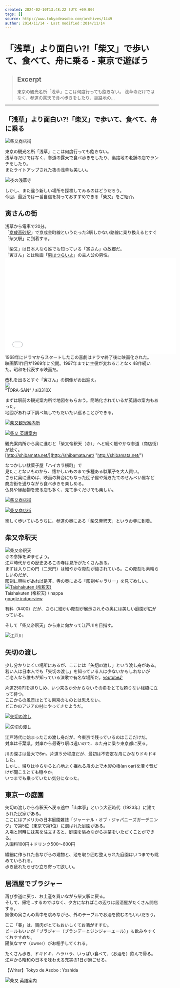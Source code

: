 ```yaml
---
created: 2024-02-10T13:48:22 (UTC +09:00)
tags: []
source: http://www.tokyodeasobo.com/archives/1449
author: 2014/11/14 - Last modified：2014/11/14
---
```


# 「浅草」より面白い?!「柴又」で歩いて、食べて、舟に乗る - 東京で遊ぼう

> ## Excerpt
> 東京の観光名所「浅草」ここは何度行っても飽きない。 浅草寺だけではなく、参道の露天で食べ歩きをしたり、裏路地の…

---
## 「浅草」より面白い?!「柴又」で歩いて、食べて、舟に乗る

![柴又商店街](%E3%80%8C%E6%B5%85%E8%8D%89%E3%80%8D%E3%82%88%E3%82%8A%E9%9D%A2%E7%99%BD%E3%81%84!%E3%80%8C%E6%9F%B4%E5%8F%88%E3%80%8D%E3%81%A7%E6%AD%A9%E3%81%84%E3%81%A6%E3%80%81%E9%A3%9F%E3%81%B9%E3%81%A6%E3%80%81%E8%88%9F%E3%81%AB%E4%B9%97%E3%82%8B%20-%20%E6%9D%B1%E4%BA%AC%E3%81%A7%E9%81%8A%E3%81%BC%E3%81%86/DSC03794.jpg)

東京の観光名所「浅草」ここは何度行っても飽きない。  
浅草寺だけではなく、参道の露天で食べ歩きをしたり、裏路地の老舗の店でランチをしたり。  
またライトアップされた夜の浅草も美しい。

![夜の浅草寺](%E3%80%8C%E6%B5%85%E8%8D%89%E3%80%8D%E3%82%88%E3%82%8A%E9%9D%A2%E7%99%BD%E3%81%84!%E3%80%8C%E6%9F%B4%E5%8F%88%E3%80%8D%E3%81%A7%E6%AD%A9%E3%81%84%E3%81%A6%E3%80%81%E9%A3%9F%E3%81%B9%E3%81%A6%E3%80%81%E8%88%9F%E3%81%AB%E4%B9%97%E3%82%8B%20-%20%E6%9D%B1%E4%BA%AC%E3%81%A7%E9%81%8A%E3%81%BC%E3%81%86/DSC04088.jpg)

しかし、また違う新しい場所を探検してみるのはどうだろう。  
今回、最近では一番自信を持っておすすめできる「柴又」をご紹介。

## 寅さんの街

浅草から電車で20分。  
「[京成高砂駅](https://goo.gl/maps/CgHbN)」で京成金町線というたった3駅しかない路線に乗り換えるとすぐ「柴又駅」に到着する。

「柴又」は日本人なら誰でも知っている「寅さん」の故郷だ。  
「寅さん」とは映画「[男はつらいよ](http://ja.wikipedia.org/wiki/%E7%94%B7%E3%81%AF%E3%81%A4%E3%82%89%E3%81%84%E3%82%88)」の主人公の男性。<iframe src="//www.youtube.com/embed/kIG5jOMOJ1A" width="560" height="315" frameborder="0" allowfullscreen="allowfullscreen"></iframe>  
1968年にドラマからスタートしたこの喜劇はドラマ終了後に映画化された。  
映画第1作目が1969年に公開。1997年までに主役が変わることなく48作続いた。昭和を代表する映画だ。

改札を出るとすぐ「寅さん」の銅像がお出迎え。  
[![](%E3%80%8C%E6%B5%85%E8%8D%89%E3%80%8D%E3%82%88%E3%82%8A%E9%9D%A2%E7%99%BD%E3%81%84!%E3%80%8C%E6%9F%B4%E5%8F%88%E3%80%8D%E3%81%A7%E6%AD%A9%E3%81%84%E3%81%A6%E3%80%81%E9%A3%9F%E3%81%B9%E3%81%A6%E3%80%81%E8%88%9F%E3%81%AB%E4%B9%97%E3%82%8B%20-%20%E6%9D%B1%E4%BA%AC%E3%81%A7%E9%81%8A%E3%81%BC%E3%81%86/12030216965_13021dc89a_z.jpg)](https://www.flickr.com/photos/93277085@N08/12030216965/)  
“TORA-SAN” / ai3310X

まずは駅前の観光案内所で地図をもらおう。簡略化されているが英語の案内もあった。  
地図があれば下調べ無しでもだいたい巡ることができる。

[![柴又観光案内所](%E3%80%8C%E6%B5%85%E8%8D%89%E3%80%8D%E3%82%88%E3%82%8A%E9%9D%A2%E7%99%BD%E3%81%84!%E3%80%8C%E6%9F%B4%E5%8F%88%E3%80%8D%E3%81%A7%E6%AD%A9%E3%81%84%E3%81%A6%E3%80%81%E9%A3%9F%E3%81%B9%E3%81%A6%E3%80%81%E8%88%9F%E3%81%AB%E4%B9%97%E3%82%8B%20-%20%E6%9D%B1%E4%BA%AC%E3%81%A7%E9%81%8A%E3%81%BC%E3%81%86/DSC03905.jpg "柴又観光案内所")](http://www.tokyodeasobo.com/archives/1449/dsc03905)

[![柴又 英語案内](%E3%80%8C%E6%B5%85%E8%8D%89%E3%80%8D%E3%82%88%E3%82%8A%E9%9D%A2%E7%99%BD%E3%81%84!%E3%80%8C%E6%9F%B4%E5%8F%88%E3%80%8D%E3%81%A7%E6%AD%A9%E3%81%84%E3%81%A6%E3%80%81%E9%A3%9F%E3%81%B9%E3%81%A6%E3%80%81%E8%88%9F%E3%81%AB%E4%B9%97%E3%82%8B%20-%20%E6%9D%B1%E4%BA%AC%E3%81%A7%E9%81%8A%E3%81%BC%E3%81%86/DSC03932.jpg "柴又 英語案内")](http://www.tokyodeasobo.com/archives/1449/dsc03932)

観光案内所から奥に進むと「柴又帝釈天（寺）」へと続く賑やかな参道（商店街）が続く。  
[http://shibamata.net/](http://shibamata.net/ "http://shibamata.net/")

なつかしい駄菓子屋「ハイカラ横町」で  
見たことないものから、懐かしいものまで多種ある駄菓子を大人買い。  
さらに奥に進めば、映画の舞台にもなった団子屋や焼きたてのせんべい屋など  
商店街を通りながら食べ歩きを楽しめる。  
仏具や縁起物を売る店も多く、見て歩くだけでも楽しい。

[![柴又商店街](%E3%80%8C%E6%B5%85%E8%8D%89%E3%80%8D%E3%82%88%E3%82%8A%E9%9D%A2%E7%99%BD%E3%81%84!%E3%80%8C%E6%9F%B4%E5%8F%88%E3%80%8D%E3%81%A7%E6%AD%A9%E3%81%84%E3%81%A6%E3%80%81%E9%A3%9F%E3%81%B9%E3%81%A6%E3%80%81%E8%88%9F%E3%81%AB%E4%B9%97%E3%82%8B%20-%20%E6%9D%B1%E4%BA%AC%E3%81%A7%E9%81%8A%E3%81%BC%E3%81%86/DSC03800.jpg "柴又商店街")](http://www.tokyodeasobo.com/archives/1449/dsc03800)

[![柴又商店街](%E3%80%8C%E6%B5%85%E8%8D%89%E3%80%8D%E3%82%88%E3%82%8A%E9%9D%A2%E7%99%BD%E3%81%84!%E3%80%8C%E6%9F%B4%E5%8F%88%E3%80%8D%E3%81%A7%E6%AD%A9%E3%81%84%E3%81%A6%E3%80%81%E9%A3%9F%E3%81%B9%E3%81%A6%E3%80%81%E8%88%9F%E3%81%AB%E4%B9%97%E3%82%8B%20-%20%E6%9D%B1%E4%BA%AC%E3%81%A7%E9%81%8A%E3%81%BC%E3%81%86/DSC03788.jpg "柴又商店街")](http://www.tokyodeasobo.com/archives/1449/dsc03788)

楽しく歩いているうちに、参道の奥にある「柴又帝釈天」というお寺に到着。

## 柴又帝釈天

![柴又帝釈天](%E3%80%8C%E6%B5%85%E8%8D%89%E3%80%8D%E3%82%88%E3%82%8A%E9%9D%A2%E7%99%BD%E3%81%84!%E3%80%8C%E6%9F%B4%E5%8F%88%E3%80%8D%E3%81%A7%E6%AD%A9%E3%81%84%E3%81%A6%E3%80%81%E9%A3%9F%E3%81%B9%E3%81%A6%E3%80%81%E8%88%9F%E3%81%AB%E4%B9%97%E3%82%8B%20-%20%E6%9D%B1%E4%BA%AC%E3%81%A7%E9%81%8A%E3%81%BC%E3%81%86/DSC03802.jpg)  
寺の参拝を済ませよう。  
江戸時代からの歴史あるこの寺は見所がたくさんある。  
まずは入り口の門（二天門）は細やかな彫刻が施されている。この彫刻も素晴らしいのだが、  
彫刻に興味があれば是非、寺の奥にある「彫刻ギャラリー」を見て欲しい。  
[![Taishakuten (帝釈天)](%E3%80%8C%E6%B5%85%E8%8D%89%E3%80%8D%E3%82%88%E3%82%8A%E9%9D%A2%E7%99%BD%E3%81%84!%E3%80%8C%E6%9F%B4%E5%8F%88%E3%80%8D%E3%81%A7%E6%AD%A9%E3%81%84%E3%81%A6%E3%80%81%E9%A3%9F%E3%81%B9%E3%81%A6%E3%80%81%E8%88%9F%E3%81%AB%E4%B9%97%E3%82%8B%20-%20%E6%9D%B1%E4%BA%AC%E3%81%A7%E9%81%8A%E3%81%BC%E3%81%86/4002378021_bf75e5300d_z.jpg)](https://www.flickr.com/photos/nappa_zzz/4002378021/)  
Taishakuten (帝釈天) / nappa  
[google indoorview](https://www.google.co.jp/maps/@35.7584868,139.8783214,3a,75y,137.9h,85.48t/data=!3m5!1e1!3m3!1sZDDG_SSff_iMR0cIlrv9aA!2e0!3e2!6m1!1e1)

有料（¥400）だが、さらに細かい彫刻が展示されその奥には美しい庭園が広がっている。

そして「柴又帝釈天」から東に向かって江戸川を目指す。

![江戸川](%E3%80%8C%E6%B5%85%E8%8D%89%E3%80%8D%E3%82%88%E3%82%8A%E9%9D%A2%E7%99%BD%E3%81%84!%E3%80%8C%E6%9F%B4%E5%8F%88%E3%80%8D%E3%81%A7%E6%AD%A9%E3%81%84%E3%81%A6%E3%80%81%E9%A3%9F%E3%81%B9%E3%81%A6%E3%80%81%E8%88%9F%E3%81%AB%E4%B9%97%E3%82%8B%20-%20%E6%9D%B1%E4%BA%AC%E3%81%A7%E9%81%8A%E3%81%BC%E3%81%86/DSC03818.jpg)

## 矢切の渡し

少し分かりにくい場所にあるが、ここには「矢切の渡し」という渡し舟がある。  
若い人は日本人でも「矢切の渡し」を知っている人は少ないかもしれないが  
ご老人なら誰もが知っている演歌で有名な場所だ。[youtube♪](http://youtu.be/rzN2TsnVTLE)

片道250円を握りしめ、いつ来るか分からないその舟をとても頼りない桟橋に立って待つ。  
ここからの風景はとても東京のものとは思えない。  
どこかのアジアの村にやってきたようだ。

[![矢切の渡し](%E3%80%8C%E6%B5%85%E8%8D%89%E3%80%8D%E3%82%88%E3%82%8A%E9%9D%A2%E7%99%BD%E3%81%84!%E3%80%8C%E6%9F%B4%E5%8F%88%E3%80%8D%E3%81%A7%E6%AD%A9%E3%81%84%E3%81%A6%E3%80%81%E9%A3%9F%E3%81%B9%E3%81%A6%E3%80%81%E8%88%9F%E3%81%AB%E4%B9%97%E3%82%8B%20-%20%E6%9D%B1%E4%BA%AC%E3%81%A7%E9%81%8A%E3%81%BC%E3%81%86/DSC03840.jpg "矢切の渡し")](http://www.tokyodeasobo.com/archives/1449/dsc03840)

[![矢切の渡し](%E3%80%8C%E6%B5%85%E8%8D%89%E3%80%8D%E3%82%88%E3%82%8A%E9%9D%A2%E7%99%BD%E3%81%84!%E3%80%8C%E6%9F%B4%E5%8F%88%E3%80%8D%E3%81%A7%E6%AD%A9%E3%81%84%E3%81%A6%E3%80%81%E9%A3%9F%E3%81%B9%E3%81%A6%E3%80%81%E8%88%9F%E3%81%AB%E4%B9%97%E3%82%8B%20-%20%E6%9D%B1%E4%BA%AC%E3%81%A7%E9%81%8A%E3%81%BC%E3%81%86/DSC03842.jpg "矢切の渡し")](http://www.tokyodeasobo.com/archives/1449/dsc03842)

江戸時代に始まったこの渡し舟だが、今東京で残っているのはここだけだ。  
対岸は千葉県。対岸から最寄り駅は遠いので、また舟に乗り東京都に戻る。

川の深さは最大で6m。片道５分程度だが、最初は不安定な舟にかなりドキドキした。  
しかし、帰りはゆらゆらと心地よく揺れる舟の上で木製の櫓(an oar)を漕ぐ音だけが聞こえとても穏やか。  
いつまでも乗っていたい気分になった。

## 東京一の庭園

矢切の渡しから帝釈天へ戻る途中「山本亭」という大正時代（1923年）に建てられた民家がある。  
ここにはアメリカの日本庭園雑誌「ジャーナル・オブ・ジャパニーズガーデニング」で第5位（東京で第1位）に選ばれた庭園がある。  
入場と同時に抹茶を注文すると、庭園を眺めながら抹茶をいただくことができる。  
入園料100円＋ドリンク500〜600円

繊細に作られた昔ながらの建物と、池を取り囲む整えられた庭園はいつまでも眺めていられる。  
歩き疲れたらぜひ立ち寄って欲しい。

## 居酒屋でブラジャー

再び参道に戻り、お土産を買いながら柴又駅に戻る。  
そして、帰宅…するのではなく、夕方になればこの辺りは居酒屋がたくさん開店する。  
銅像の寅さんの背中を眺めながら、外のテーブルでお酒を飲むのもいいだろう。

ここ「春」は、鶏肉がとてもおいしくてお酒がすすむ。  
ビールもいいが「ブラジャー（ブランデーとジンジャーエール）」も飲みやすくておすすめだ。  
陽気なママ（owner）がお相手してくれる。

たくさん歩き、ドキドキ、ハラハラ、いっぱい食べて、（お酒を）飲んで帰る。  
江戸から昭和の日本を味わえる充実の1日が過ごせる。

【Writer】Tokyo de Asobo : Yoshida

![柴又 英語案内](%E3%80%8C%E6%B5%85%E8%8D%89%E3%80%8D%E3%82%88%E3%82%8A%E9%9D%A2%E7%99%BD%E3%81%84!%E3%80%8C%E6%9F%B4%E5%8F%88%E3%80%8D%E3%81%A7%E6%AD%A9%E3%81%84%E3%81%A6%E3%80%81%E9%A3%9F%E3%81%B9%E3%81%A6%E3%80%81%E8%88%9F%E3%81%AB%E4%B9%97%E3%82%8B%20-%20%E6%9D%B1%E4%BA%AC%E3%81%A7%E9%81%8A%E3%81%BC%E3%81%86/DSC03932.1.jpg)
